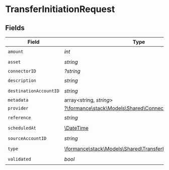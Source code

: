 # TransferInitiationRequest


## Fields

| Field                                                                                                               | Type                                                                                                                | Required                                                                                                            | Description                                                                                                         | Example                                                                                                             |
| ------------------------------------------------------------------------------------------------------------------- | ------------------------------------------------------------------------------------------------------------------- | ------------------------------------------------------------------------------------------------------------------- | ------------------------------------------------------------------------------------------------------------------- | ------------------------------------------------------------------------------------------------------------------- |
| `amount`                                                                                                            | *int*                                                                                                               | :heavy_check_mark:                                                                                                  | N/A                                                                                                                 |                                                                                                                     |
| `asset`                                                                                                             | *string*                                                                                                            | :heavy_check_mark:                                                                                                  | N/A                                                                                                                 | USD                                                                                                                 |
| `connectorID`                                                                                                       | *?string*                                                                                                           | :heavy_minus_sign:                                                                                                  | N/A                                                                                                                 |                                                                                                                     |
| `description`                                                                                                       | *string*                                                                                                            | :heavy_check_mark:                                                                                                  | N/A                                                                                                                 |                                                                                                                     |
| `destinationAccountID`                                                                                              | *string*                                                                                                            | :heavy_check_mark:                                                                                                  | N/A                                                                                                                 |                                                                                                                     |
| `metadata`                                                                                                          | array<string, *string*>                                                                                             | :heavy_minus_sign:                                                                                                  | N/A                                                                                                                 |                                                                                                                     |
| `provider`                                                                                                          | [?\formance\stack\Models\Shared\Connector](../../Models/Shared/Connector.md)                                        | :heavy_minus_sign:                                                                                                  | N/A                                                                                                                 |                                                                                                                     |
| `reference`                                                                                                         | *string*                                                                                                            | :heavy_check_mark:                                                                                                  | N/A                                                                                                                 | XXX                                                                                                                 |
| `scheduledAt`                                                                                                       | [\DateTime](https://www.php.net/manual/en/class.datetime.php)                                                       | :heavy_check_mark:                                                                                                  | N/A                                                                                                                 |                                                                                                                     |
| `sourceAccountID`                                                                                                   | *string*                                                                                                            | :heavy_check_mark:                                                                                                  | N/A                                                                                                                 |                                                                                                                     |
| `type`                                                                                                              | [\formance\stack\Models\Shared\TransferInitiationRequestType](../../Models/Shared/TransferInitiationRequestType.md) | :heavy_check_mark:                                                                                                  | N/A                                                                                                                 |                                                                                                                     |
| `validated`                                                                                                         | *bool*                                                                                                              | :heavy_check_mark:                                                                                                  | N/A                                                                                                                 |                                                                                                                     |